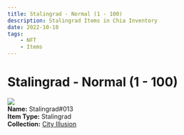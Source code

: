 ```yaml
---
title: Stalingrad - Normal (1 - 100)
description: Stalingrad Items in Chia Inventory
date: 2022-10-10
tags:
    - NFT
    - Items
---
```


# Stalingrad - Normal (1 - 100)
<div class="item_thumbnail">
<img loading="lazy" src="https://ek6cahj6okgnfj2a7ajbpe226rkelc3idlcqr3lmvar5gxd3uqza.arweave.net/IrwgHT5yjNKnQPgSF5Na9FRFi2gaxQjtbKgj01x7pDI"><br/>
<div><strong>Name:</strong> Stalingrad#013</div>
<div><strong>Item Type:</strong> Stalingrad</div>
<div><strong>Collection:</strong> <a href="https://www.spacescan.io/xch/nft/collection/col1lend2dcn558km4wcwta4xnkfv3xpcmlp9kyt0m909emvfxechlyqdl5ndg">City Illusion</a></div>
</div>

